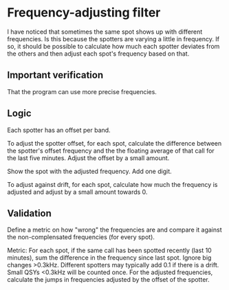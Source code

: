 # Frequency-adjusting filter

I have noticed that sometimes the same spot shows up with different
frequencies.  Is this because the spotters are varying a little in
frequency.  If so, it should be possible to calculate how much each
spotter deviates from the others and then adjust each spot's frequency
based on that.

## Important verification
That the program can use more precise frequencies.

## Logic
Each spotter has an offset per band.

To adjust the spotter offset, for each spot, calculate the difference
between the spotter's offset frequency and the the floating average of
that call for the last five minutes. Adjust the offset by a small
amount.

Show the spot with the adjusted frequency.  Add one digit.

To adjust against drift, for each spot, calculate how much the
frequency is adjusted and adjust by a small amount towards 0.

## Validation

Define a metric on how "wrong" the frequencies are and compare it
against the non-complensated frequencies (for every spot).

Metric: For each spot, if the same call has been spotted recently
(last 10 minutes), sum the difference in the frequency since last
spot. Ignore big changes >0.3kHz. Different spotters may typically add
0.1 if there is a drift. Small QSYs <0.3kHz will be counted once. For
the adjusted frequencies, calculate the jumps in frequencies adjusted
by the offset of the spotter.


